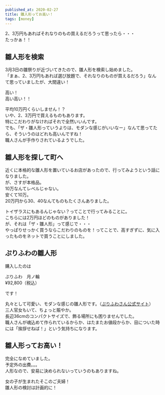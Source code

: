 ```yaml
---
published_at: 2020-02-27
title: 雛人形ってお高い！
tags: [money]
---
```


2、3万円もあればそれなりのもの買えるだろうって思ったら・・・  
たっかぁ！！  

## 雛人形を検索

3月3日の雛祭りが近づいてきたので、雛人形を検索し始めました。  
「まぁ、2、3万円もあれば選び放題で、それなりのものが買えるだろう」なんて思っていましたが、大間違い！  

高い！  
高い高い！！  

平均10万円くらいしません！？  
いや、2、3万円で買えるものもあります。  
特にこだわりがなければそれで全然いいんです。  
でも、「ザ・雛人形っていうよりは、モダンな感じがいいなー」なんて思ってたら、そういうのはどれも高いんですね！  
職人さんが手作りされているようでした。  

## 雛人形を探して町へ

近くに本格的な雛人形を置いているお店があったので、行ってみようという話になりました。  
が、さすが本格品。  
10万なんてレベルじゃない。  
安くて10万。  
20万円から30、40なんてものもたくさんありました。  

トイザラスにもあるんじゃない？ってことで行ってみることに。  
こちらには2万円ほどのものがありました！  
が、それは「ザ・雛人形」って感じで・・・  
やっぱりせっかく買うならこだわりのものを！ってことで、高すぎずに、気に入ったものをネットで買うことにしました。  

## ぷりふわの雛人形

購入したのは  

ぷりふわ　月ノ輪  
¥92,800（税込）  

です！  

丸々として可愛い、モダンな感じの雛人形です。（<a href="https://prefer.jp/prefer/" target="_blank">ぷりふわさん公式サイト</a>）  
三人官女もいて、ちょっと賑やか。  
長辺36cmのコンパクトサイズで、飾る場所にも困りませんでした。  
職人さんが魂込めて作られているからか、はたまたお値段からか、目についた時には「挨拶せねば！」という気持ちになります。  

## 雛人形ってお高い！

完全になめていました。  
予定外の出費。。。  
人形なので、安易に決められないっていうのもありますね。  

女の子が生まれたそこのご夫婦！  
雛人形の検討は計画的に！  